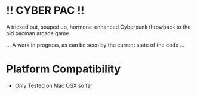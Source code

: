 !! CYBER PAC !!
================

A tricked out, souped up, hormone-enhanced Cyberpunk throwback to the old pacman arcade game.

... A work in progress, as can be seen by the current state of the code ...

Platform Compatibility
======================

- Only Tested on Mac OSX so far
